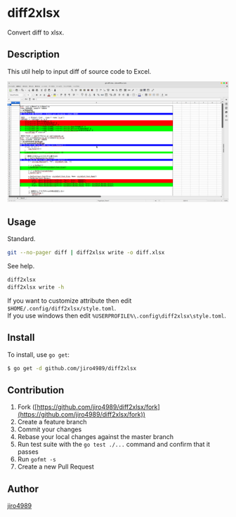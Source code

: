 # diff2xlsx

Convert diff to xlsx.

## Description

This util help to input diff of source code to Excel.

![diff_sample](./doc/img/diff_sample.png)

## Usage

Standard.

```bash
git --no-pager diff | diff2xlsx write -o diff.xlsx
```

See help.

```bash
diff2xlsx
diff2xlsx write -h
```

If you want to customize attribute then edit `$HOME/.config/diff2xlsx/style.toml`.  
If you use windows then edit `%USERPROFILE%\.config\diff2xlsx\style.toml`.

## Install

To install, use `go get`:

```bash
$ go get -d github.com/jiro4989/diff2xlsx
```

## Contribution

1. Fork ([https://github.com/jiro4989/diff2xlsx/fork](https://github.com/jiro4989/diff2xlsx/fork))
1. Create a feature branch
1. Commit your changes
1. Rebase your local changes against the master branch
1. Run test suite with the `go test ./...` command and confirm that it passes
1. Run `gofmt -s`
1. Create a new Pull Request

## Author

[jiro4989](https://github.com/jiro4989)
